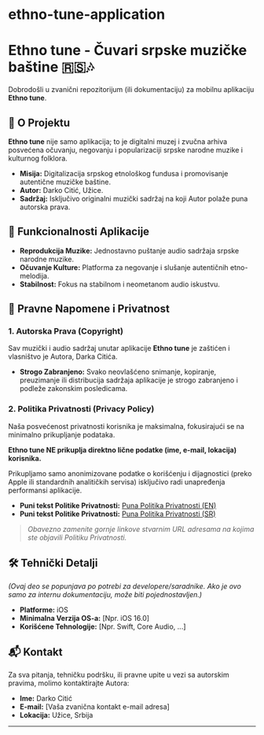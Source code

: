 # ethno-tune-application

# Ethno tune - Čuvari srpske muzičke baštine 🇷🇸🎶

Dobrodošli u zvanični repozitorijum (ili dokumentaciju) za mobilnu aplikaciju **Ethno tune**.

## 🌟 O Projektu

**Ethno tune** nije samo aplikacija; to je digitalni muzej i zvučna arhiva posvećena očuvanju, negovanju i popularizaciji srpske narodne muzike i kulturnog folklora.

* **Misija:** Digitalizacija srpskog etnološkog fundusa i promovisanje autentične muzičke baštine.
* **Autor:** Darko Citić, Užice.
* **Sadržaj:** Isključivo originalni muzički sadržaj na koji Autor polaže puna autorska prava.

## 📱 Funkcionalnosti Aplikacije

* **Reprodukcija Muzike:** Jednostavno puštanje audio sadržaja srpske narodne muzike.
* **Očuvanje Kulture:** Platforma za negovanje i slušanje autentičnih etno-melodija.
* **Stabilnost:** Fokus na stabilnom i neometanom audio iskustvu.

## 📝 Pravne Napomene i Privatnost

### 1. Autorska Prava (Copyright)

Sav muzički i audio sadržaj unutar aplikacije **Ethno tune** je zaštićen i vlasništvo je Autora, Darka Citića.

* **Strogo Zabranjeno:** Svako neovlašćeno snimanje, kopiranje, preuzimanje ili distribucija sadržaja aplikacije je strogo zabranjeno i podleže zakonskim posledicama.

### 2. Politika Privatnosti (Privacy Policy)

Naša posvećenost privatnosti korisnika je maksimalna, fokusirajući se na minimalno prikupljanje podataka.

**Ethno tune NE prikuplja direktno lične podatke (ime, e-mail, lokacija) korisnika.**

Prikupljamo samo anonimizovane podatke o korišćenju i dijagnostici (preko Apple ili standardnih analitičkih servisa) isključivo radi unapređenja performansi aplikacije.

* **Puni tekst Politike Privatnosti:** [Puna Politika Privatnosti (EN)](Vaš_URL_ka_Privacy_Policy_stranici_na_engleskom)
* **Puni tekst Politike Privatnosti:** [Puna Politika Privatnosti (SR)](Vaš_URL_ka_Privacy_Policy_stranici_na_srpskom)

> *Obavezno zamenite gornje linkove stvarnim URL adresama na kojima ste objavili Politiku Privatnosti.*

## 🛠️ Tehnički Detalji

*(Ovaj deo se popunjava po potrebi za developere/saradnike. Ako je ovo samo za internu dokumentaciju, može biti pojednostavljen.)*

* **Platforme:** iOS
* **Minimalna Verzija OS-a:** [Npr. iOS 16.0]
* **Korišćene Tehnologije:** [Npr. Swift, Core Audio, ...]

## 📬 Kontakt

Za sva pitanja, tehničku podršku, ili pravne upite u vezi sa autorskim pravima, molimo kontaktirajte Autora:

* **Ime:** Darko Citić
* **E-mail:** [Vaša zvanična kontakt e-mail adresa]
* **Lokacija:** Užice, Srbija

---

